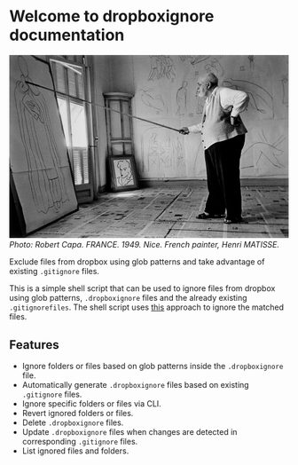 # Welcome to dropboxignore documentation

![main-photo](../static/main.jpeg)*Photo: Robert Capa. FRANCE. 1949. Nice. French painter, Henri MATISSE.*

Exclude files from dropbox using glob patterns and take advantage of existing `.gitignore` files.

This is a simple shell script that can be used to ignore files from dropbox using glob patterns, `.dropboxignore` files and the already existing `.gitignorefiles`. The shell script uses [this](https://help.dropbox.com/files-folders/restore-delete/ignored-files) approach to ignore the matched files.

## Features

 - Ignore folders or files based on glob patterns inside the `.dropboxignore` file.
 - Automatically generate `.dropboxignore` files based on existing `.gitignore` files.
 - Ignore specific folders or files via CLI.
 - Revert ignored folders or files.
 - Delete `.dropboxignore` files.
 - Update `.dropboxignore` files when changes are detected in corresponding `.gitignore` files.
 - List ignored files and folders.
